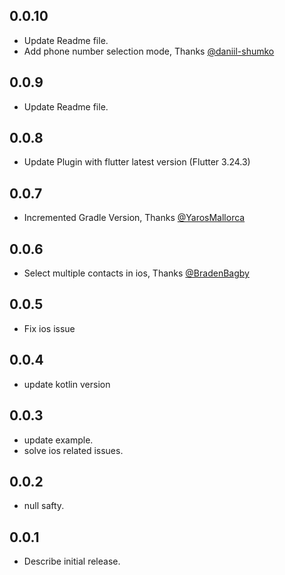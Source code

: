 ## 0.0.10
* Update Readme file.
* Add phone number selection mode, Thanks [@daniil-shumko](https://github.com/jayeshpansheriya/flutter_native_contact_picker/pull/23)

## 0.0.9
* Update Readme file.

## 0.0.8
* Update Plugin with flutter latest version (Flutter 3.24.3)

## 0.0.7
* Incremented Gradle Version, Thanks [@YarosMallorca](https://github.com/jayeshpansheriya/flutter_native_contact_picker/pull/14)

## 0.0.6
* Select multiple contacts in ios, Thanks [@BradenBagby](https://github.com/jayeshpansheriya/flutter_native_contact_picker/pull/10)

## 0.0.5
* Fix ios issue

## 0.0.4
* update kotlin version

## 0.0.3
* update example.
* solve ios related issues.

## 0.0.2
* null safty.

## 0.0.1
* Describe initial release.